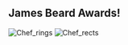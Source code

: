 ## James Beard Awards!

![Chef_rings](https://github.com/user-attachments/assets/7925b464-0eef-430a-88a7-e3ebb42a9daa)
![Chef_rects](https://github.com/user-attachments/assets/d6041811-52fa-4253-b770-b465ab65d9c1)
